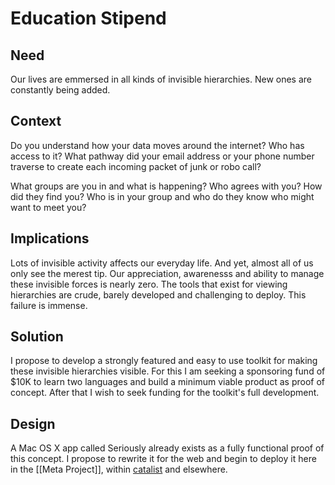 # Education Stipend

## Need 
Our lives are emmersed in all kinds of invisible hierarchies. New ones are constantly being added. 

## Context 
Do you understand how your data moves around the internet? Who has access to it? What pathway did your email address or your phone number traverse to create each incoming packet of junk or robo call?  

What groups are you in and what is happening? Who agrees with you? How did they find you? Who is in your group and who do they know who might want to meet you?

## Implications 
Lots of invisible activity affects our everyday life. And yet, almost all of us only see the merest tip. Our appreciation, awarenesss and ability to manage these invisible forces is nearly zero. The tools that exist for viewing hierarchies are crude, barely developed and challenging to deploy. This failure is immense.

## Solution 
I propose to develop a strongly featured and easy to use toolkit for making these invisible hierarchies visible. For this I am seeking a sponsoring fund of $10K to learn two languages and build a minimum viable product as proof of concept. After that I wish to seek funding for the toolkit's full development. 

## Design 
A Mac OS X app called Seriously already exists as a fully functional proof of this concept. I propose to rewrite it for the web and begin to deploy it here in the [[Meta Project]], within [catalist](https://www.catalist.network/) and elsewhere.